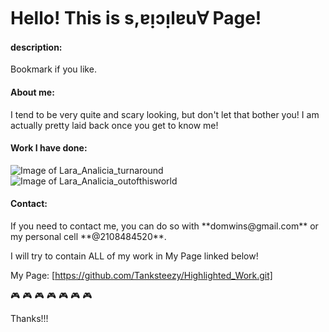 
<h1>Hello! This is s,ɐᴉɔᴉlɐu∀ Page!</h1>

<h4>description:</h4>
<p> Bookmark if you like.</p>

<h4> About me: </h4> 
<p> I tend to be very quite and scary looking, 
but don't let that bother you! I am actually pretty laid back once you get to know me!</p>

<h4> Work I have done: </h4>

![Image of Lara_Analicia_turnaround](https://Tanksteezy.github.io/Lara_Analicia_turnaround.jpg)
![Image of Lara_Analicia_outofthisworld](https://Tanksteezy.github.io/Lara_Analicia_outofthisworld.jpg)
 
<h4>Contact: </h4> 
<p> If you need to contact me, you can do so with
**domwins@gmail.com** or my personal cell **@2108484520**.</p>

 <body> I will try to contain ALL of my work in My Page linked below!
 
 
 <f1> My Page: <f1/> [https://github.com/Tanksteezy/Highlighted_Work.git] 


:video_game: :video_game: :video_game: :video_game: :video_game: :video_game: :video_game:

 <f1> Thanks!!! <f/>
